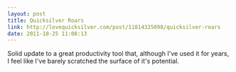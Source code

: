 ```yaml
---
layout: post
title: Quicksilver Roars
link: http://lovequicksilver.com/post/11814325098/quicksilver-roars
date: 2011-10-25 11:08:13
---
```


Solid update to a great productivity tool that, although I've used it
for years, I feel like I've barely scratched the surface of it's
potential.
